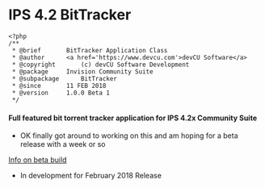 # IPS 4.2 BitTracker

```
<?php
/**
 * @brief		BitTracker Application Class
 * @author		<a href='https://www.devcu.com'>devCU Software</a>
 * @copyright		(c) devCU Software Development
 * @package		Invision Community Suite
 * @subpackage		BitTracker
 * @since		11 FEB 2018
 * @version		1.0.0 Beta 1
 */
```

#### Full featured bit torrent tracker application for IPS 4.2x Community Suite

- OK finally got around to working on this and am hoping for a beta release with a week or so

[Info on beta build](https://www.devcu.com/forums/devcu-tracker/ips4bt/version-100-beta-1-initial-build-r3/)

- In development for February 2018 Release
